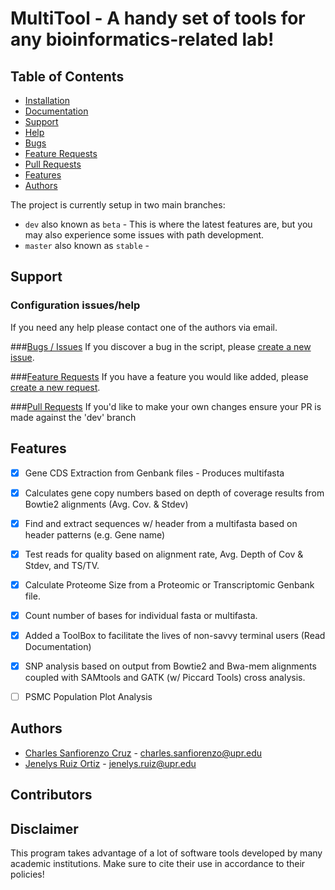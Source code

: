 # MultiTool - A handy set of tools for any bioinformatics-related lab!


## Table of Contents
- [Installation]()
- [Documentation]()
- [Support](#support)
 - [Help](#configuration-issueshelp)
 - [Bugs](#bugs--issues)
 - [Feature Requests](#feature-requests)
 - [Pull Requests](#pull-requests)
- [Features](#features)
- [Authors](#authors)

The project is currently setup in two main branches:
- `dev` also known as `beta` - This is where the latest features are, but you may also experience some issues with path development.
- `master` also known as `stable` - 

## Support

### Configuration issues/help
If you need any help please contact one of the authors via email.

###[Bugs / Issues](https://github.com/CharlesSanfiorenzo/Bioinformatics/issues)
If you discover a bug in the script, please [create a new issue](https://github.com/CharlesSanfiorenzo/Bioinformatics/issues/new).

###[Feature Requests]()
If you have a feature you would like added, please [create a new request]().


###[Pull Requests]()
If you'd like to make your own changes ensure your PR is made against the 'dev' branch

## Features
- [x] Gene CDS Extraction from Genbank files - Produces multifasta
- [x] Calculates gene copy numbers based on depth of coverage results from Bowtie2 alignments (Avg. Cov. & Stdev)
- [x] Find and extract sequences w/ header from a multifasta based on header patterns (e.g. Gene name)
- [x] Test reads for quality based on alignment rate, Avg. Depth of Cov & Stdev, and TS/TV. 
- [x] Calculate Proteome Size from a Proteomic or Transcriptomic Genbank file.
- [x] Count number of bases for individual fasta or multifasta.
- [x] Added a ToolBox to facilitate the lives of non-savvy terminal users (Read Documentation)
- [x] SNP analysis based on output from Bowtie2 and Bwa-mem alignments coupled with SAMtools and GATK (w/ Piccard Tools) cross analysis.
- [ ] PSMC Population Plot Analysis


## Authors
- [Charles Sanfiorenzo Cruz]() - charles.sanfiorenzo@upr.edu
- [Jenelys Ruiz Ortiz]() - jenelys.ruiz@upr.edu


## Contributors
 
  

## Disclaimer
This program takes advantage of a lot of software tools developed by many academic institutions. Make sure to cite their use in accordance to their policies!
